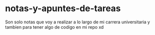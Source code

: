 # notas-y-apuntes-de-tareas
Son solo notas que voy a realizar a lo largo de mi carrera universitaria
y tambien para tener algo de codigo en mi repo xd

